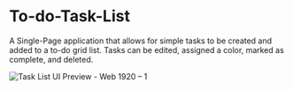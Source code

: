 # To-do-Task-List

A Single-Page application that allows for simple tasks to be created and added to a to-do grid list. Tasks can be edited, assigned a color, marked as complete, and deleted.

![Task List UI Preview - Web 1920 – 1](https://user-images.githubusercontent.com/99106008/211748930-5d80f758-da1a-4eac-9050-1d3cad97db6a.png)
